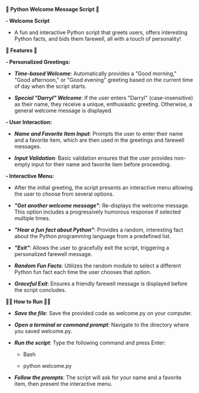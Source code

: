 **🐍 Python Welcome Message Script 🐍**



**- Welcome Script**

- A fun and interactive Python script that greets users, offers interesting Python facts, and bids them farewell, all with a touch of personality!

**🚀 Features 🚀**

**- Personalized Greetings:**
  
- **_Time-based Welcome_**: Automatically provides a "Good morning," "Good afternoon," or "Good evening" greeting based on the current time of day when the script starts.
  
- **_Special "Darryl" Welcome_**: If the user enters "Darryl" (case-insensitive) as their name, they receive a unique, enthusiastic greeting. Otherwise, a general welcome message is displayed.

**- User Interaction:**

- **_Name and Favorite Item Input_**: Prompts the user to enter their name and a favorite item, which are then used in the greetings and farewell messages.
  
- **_Input Validation_**: Basic validation ensures that the user provides non-empty input for their name and favorite item before proceeding.

**- Interactive Menu:**

- After the initial greeting, the script presents an interactive menu allowing the user to choose from several options.
  
- **_"Get another welcome message"_**: Re-displays the welcome message. This option includes a progressively humorous response if selected multiple times.
  
- **_"Hear a fun fact about Python"_**: Provides a random, interesting fact about the Python programming language from a predefined list.
  
- **_"Exit"_**: Allows the user to gracefully exit the script, triggering a personalized farewell message.
  
- **_Random Fun Facts_**: Utilizes the random module to select a different Python fun fact each time the user chooses that option.

- **_Graceful Exit_**: Ensures a friendly farewell message is displayed before the script concludes.

**🏃‍♂️ How to Run 🏃‍♂️**

- **_Save the file_**: Save the provided code as welcome.py on your computer.
  
- **_Open a terminal or command prompt_**: Navigate to the directory where you saved welcome.py.

- **_Run the script_**: Type the following command and press Enter:
  
  - Bash
    
  - python welcome.py
  
- **_Follow the prompts_**: The script will ask for your name and a favorite item, then present the interactive menu.
